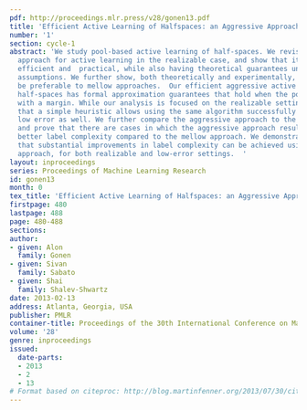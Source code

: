 ```yaml
---
pdf: http://proceedings.mlr.press/v28/gonen13.pdf
title: 'Efficient Active Learning of Halfspaces: an Aggressive Approach'
number: '1'
section: cycle-1
abstract: 'We study pool-based active learning of half-spaces. We revisit the aggressive
  approach for active learning in the realizable case, and show that it can be made
  efficient and  practical, while also having theoretical guarantees under reasonable
  assumptions. We further show, both theoretically and experimentally, that it can
  be preferable to mellow approaches.  Our efficient aggressive active learner of
  half-spaces has formal approximation guarantees that hold when the pool is separable
  with a margin. While our analysis is focused on the realizable setting, we show
  that a simple heuristic allows using the same algorithm successfully for pools with
  low error as well. We further compare the aggressive approach to the mellow approach,
  and prove that there are cases in which the aggressive approach results in significantly
  better label complexity compared to the mellow approach. We demonstrate experimentally
  that substantial improvements in label complexity can be achieved using the aggressive
  approach, for both realizable and low-error settings.  '
layout: inproceedings
series: Proceedings of Machine Learning Research
id: gonen13
month: 0
tex_title: 'Efficient Active Learning of Halfspaces: an Aggressive Approach'
firstpage: 480
lastpage: 488
page: 480-488
sections: 
author:
- given: Alon
  family: Gonen
- given: Sivan
  family: Sabato
- given: Shai
  family: Shalev-Shwartz
date: 2013-02-13
address: Atlanta, Georgia, USA
publisher: PMLR
container-title: Proceedings of the 30th International Conference on Machine Learning
volume: '28'
genre: inproceedings
issued:
  date-parts:
  - 2013
  - 2
  - 13
# Format based on citeproc: http://blog.martinfenner.org/2013/07/30/citeproc-yaml-for-bibliographies/
---
```


